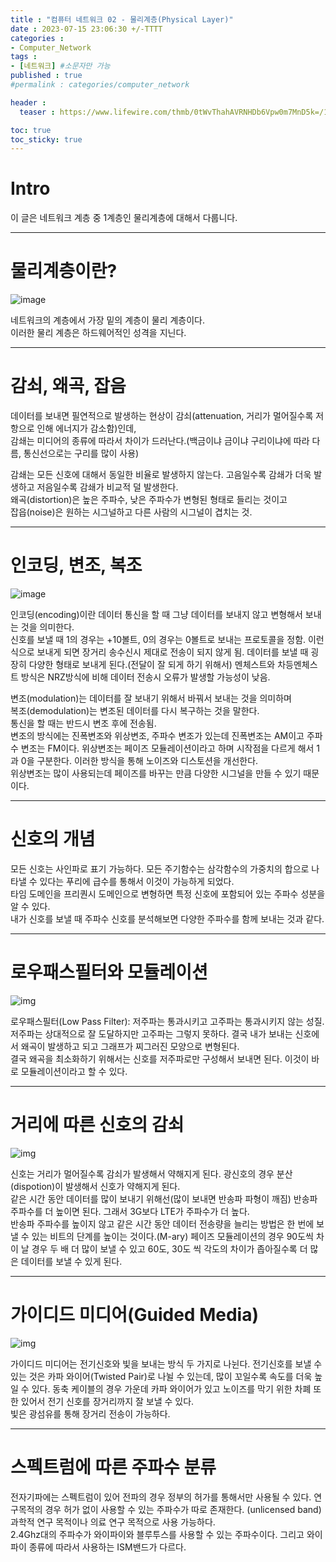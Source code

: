 ```yaml
---
title : "컴퓨터 네트워크 02 - 물리계층(Physical Layer)"
date : 2023-07-15 23:06:30 +/-TTTT
categories : 
- Computer_Network
tags : 
- [네트워크] #소문자만 가능
published : true
#permalink : categories/computer_network

header :
  teaser : https://www.lifewire.com/thmb/0tWvThahAVRNHDb6Vpw0m7MnD5k=/1500x0/filters:no_upscale():max_bytes(150000):strip_icc()/layers-of-the-osi-model-illustrated-818017-finalv1-2-ct-ed94d33e885a41748071ca15289605c9.png

toc: true
toc_sticky: true
---
```

# Intro

이 글은 네트워크 계층 중 1계층인 물리계층에 대해서 다룹니다.

----------------------------

# 물리계층이란?

![image](https://www.lifewire.com/thmb/0tWvThahAVRNHDb6Vpw0m7MnD5k=/1500x0/filters:no_upscale():max_bytes(150000):strip_icc()/layers-of-the-osi-model-illustrated-818017-finalv1-2-ct-ed94d33e885a41748071ca15289605c9.png)

네트워크의 계층에서 가장 밑의 계층이 물리 계층이다.     
이러한 물리 계층은 하드웨어적인 성격을 지닌다.      

-----------------------------

# 감쇠, 왜곡, 잡음

데이터를 보내면 필연적으로 발생하는 현상이 감쇠(attenuation, 거리가 멀어질수록 저항으로 인해 에너지가 감소함)인데,     
감쇄는 미디어의 종류에 따라서 차이가 드러난다.(백금이냐 금이냐 구리이냐에 따라 다름, 통신선으로는 구리를 많이 사용)    

감쇄는 모든 신호에 대해서 동일한 비율로 발생하지 않는다. 고음일수록 감쇄가 더욱 발생하고 저음일수록 감쇄가 비교적 덜 발생한다.    
왜곡(distortion)은 높은 주파수, 낮은 주파수가 변형된 형태로 들리는 것이고      
잡읍(noise)은 원하는 시그널하고 다른 사람의 시그널이 겹치는 것.

----------------------------

# 인코딩, 변조, 복조

![image](https://blog.kakaocdn.net/dn/cQGMam/btqZOtixPqy/pB4ytRqclkOgKMcV0mKWj0/img.png)

인코딩(encoding)이란 데이터 통신을 할 때 그냥 데이터를 보내지 않고 변형해서 보내는 것을 의미한다.    
신호를 보낼 때 1의 경우는 +10볼트, 0의 경우는 0볼트로 보내는 프로토콜을 정함.
이런 식으로 보내게 되면 장거리 송수신시 제대로 전송이 되지 않게 됨.
데이터를 보낼 때 굉장히 다양한 형태로 보내게 된다.(전달이 잘 되게 하기 위해서)
멘체스트와 차등멘체스트 방식은 NRZ방식에 비해 데이터 전송시 오류가 발생할 가능성이 낮음.

변조(modulation)는 데이터를 잘 보내기 위해서 바꿔서 보내는 것을 의미하며   
복조(demodulation)는 변조된 데이터를 다시 복구하는 것을 말한다.   
통신을 할 때는 반드시 변조 후에 전송됨.    
변조의 방식에는 진폭변조와 위상변조, 주파수 변조가 있는데 진폭변조는 AM이고 주파수 변조는 FM이다. 위상변조는 페이즈 모듈레이션이라고 하며 시작점을 다르게 해서 1과 0을 구분한다. 이러한 방식을 통해 노이즈와 디스토션을 개선한다.    
위상변조는 많이 사용되는데 페이즈를 바꾸는 만큼 다양한 시그널을 만들 수 있기 때문이다.    

---------------------------------

# 신호의 개념

모든 신호는 사인파로 표기 가능하다. 모든 주기함수는 삼각함수의 가중치의 합으로 나타낼 수 있다는 푸리에 급수를 통해서 이것이 가능하게 되었다.   
타임 도메인을 프리퀀시 도메인으로 변형하면 특정 신호에 포함되어 있는 주파수 성분을 알 수 있다.    
내가 신호를 보낼 때 주파수 신호를 분석해보면 다양한 주파수를 함께 보내는 것과 같다.    

-----------------------------------

# 로우패스필터와 모듈레이션

![img](https://electronicsreference.com/wp-content/uploads/2021/03/image-19.png)

로우패스필터(Low Pass Filter): 저주파는 통과시키고 고주파는 통과시키지 않는 성질.     
저주파는 상대적으로 잘 도달하지만 고주파는 그렇지 못하다. 결국 내가 보내는 신호에서 왜곡이 발생하고 되고 그래프가 찌그러진 모양으로 변형된다.    
결국 왜곡을 최소화하기 위해서는 신호를 저주파로만 구성해서 보내면 된다. 이것이 바로 모듈레이션이라고 할 수 있다.    

----------------------------------

# 거리에 따른 신호의 감쇠

![img](https://blog.kakaocdn.net/dn/cxydvA/btqDnwAToFI/3JORkZrljkmQOLKvqKRLm1/img.png)

신호는 거리가 멀어질수록 감쇠가 발생해서 약해지게 된다. 광신호의 경우 분산(dispotion)이 발생해서 신호가 약해지게 된다.   
같은 시간 동안 데이터를 많이 보내기 위해선(많이 보내면 반송파 파형이 깨짐) 반송파 주파수를 더 높이면 된다. 그래서 3G보다 LTE가 주파수가 더 높다.   
반송파 주파수를 높이지 않고 같은 시간 동안 데이터 전송량을 늘리는 방법은 한 번에 보낼 수 있는 비트의 단계를 높이는 것이다.(M-ary)
페이즈 모듈레이션의 경우 90도씩 차이 날 경우 두 배 더 많이 보낼 수 있고 60도, 30도 씩 각도의 차이가 좁아질수록 더 많은 데이터를 보낼 수 있게 된다.

----------------------------------

# 가이디드 미디어(Guided Media)

![img](https://studyopedia.com/wp-content/uploads/2017/08/Guided-Transmission-Media.png)

가이디드 미디어는 전기신호와 빛을 보내는 방식 두 가지로 나뉜다. 전기신호를 보낼 수 있는 것은 카파 와이어(Twisted Pair)로 나뉠 수 있는데, 많이 꼬일수록 속도를 더욱 높일 수 있다.     동축 케이블의 경우 가운데 카파 와이어가 있고 노이즈를 막기 위한 차폐 또한 있어서 전기 신호를 장거리까지 잘 보낼 수 있다.     
빛은 광섬유를 통해 장거리 전송이 가능하다.   

------------------------------------

# 스펙트럼에 따른 주파수 분류

전자기파에는 스펙트럼이 있어 전파의 경우 정부의 허가를 통해서만 사용될 수 있다. 연구목적의 경우 허가 없이 사용할 수 있는 주파수가 따로 존재한다. (unlicensed band)     
과학적 연구 목적이나 의료 연구 목적으로 사용 가능하다.    
2.4Ghz대의 주파수가 와이파이와 블루투스를 사용할 수 있는 주파수이다. 그리고 와이파이 종류에 따라서 사용하는 ISM밴드가 다르다.     